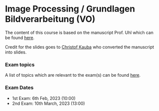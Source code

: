 # Image Processing / Grundlagen Bildverarbeitung (VO)

The content of this course is based on the manuscript Prof. Uhl which can be found [here](https://www.cosy.sbg.ac.at/~uhl/IPCV.pdf).

Credit for the slides goes to [Christof Kauba](https://wavelab.at/member-ckauba.shtml) who converted the manuscript into slides.



### Exam topics

A list of topics which are relevant to the exam(s) can be found [here](!Exam_Topics.md).



###  Exam Dates

- 1st Exam: 6th Feb, 2023 (10:00)
- 2nd Exam: 10th March, 2023 (13:00)
